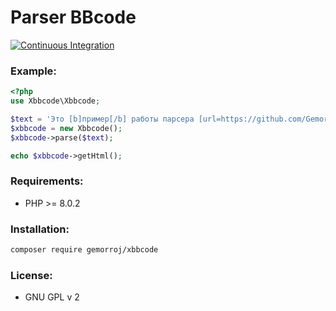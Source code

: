 # Parser BBcode

[![Continuous Integration](https://github.com/Gemorroj/xBBCode/workflows/Continuous%20Integration/badge.svg)](https://github.com/Gemorroj/xBBCode/actions?query=workflow%3A%22Continuous+Integration%22)


### Example:

```php
<?php
use Xbbcode\Xbbcode;

$text = 'Это [b]пример[/b] работы парсера [url=https://github.com/Gemorroj/xBBCode]xBBCode[/url].';
$xbbcode = new Xbbcode();
$xbbcode->parse($text);

echo $xbbcode->getHtml();
```

### Requirements:
 - PHP >= 8.0.2


### Installation:
```bash
composer require gemorroj/xbbcode
```


### License: 
 - GNU GPL v 2
